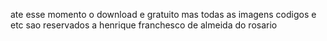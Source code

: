ate esse momento o download e gratuito mas todas as imagens codigos e etc sao reservados a henrique franchesco de almeida do rosario

